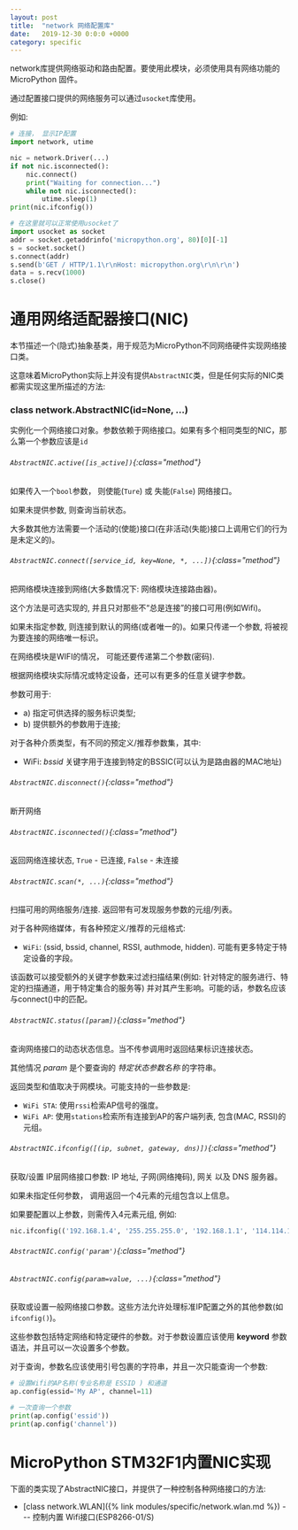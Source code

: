 ```yaml
---
layout: post
title:  "network 网络配置库"
date:   2019-12-30 0:0:0 +0000
category: specific
---
```


network库提供网络驱动和路由配置。要使用此模块，必须使用具有网络功能的MicroPython 固件。

通过配置接口提供的网络服务可以通过`usocket`库使用。

例如:
```py
# 连接， 显示IP配置
import network, utime

nic = network.Driver(...)
if not nic.isconnected():
    nic.connect()
    print("Waiting for connection...")
    while not nic.isconnected():
        utime.sleep(1)
print(nic.ifconfig())

# 在这里就可以正常使用usocket了
import usocket as socket
addr = socket.getaddrinfo('micropython.org', 80)[0][-1]
s = socket.socket()
s.connect(addr)
s.send(b'GET / HTTP/1.1\r\nHost: micropython.org\r\n\r\n')
data = s.recv(1000)
s.close()
```

通用网络适配器接口(NIC)
================================

本节描述一个(隐式)抽象基类，用于规范为MicroPython不同网络硬件实现网络接口类。

这意味着MicroPython实际上并没有提供`AbstractNIC`类，但是任何实际的NIC类都需实现这里所描述的方法:

### class network.AbstractNIC(id=None, ...)

实例化一个网络接口对象。参数依赖于网络接口。如果有多个相同类型的NIC，那么第一个参数应该是`id`


###### `AbstractNIC.active([is_active])`{:class="method"}

如果传入一个`bool`参数， 则使能(`Ture`) 或 失能(`False`) 网络接口。

如果未提供参数, 则查询当前状态。

大多数其他方法需要一个活动的(使能)接口(在非活动(失能)接口上调用它们的行为是未定义的)。


###### `AbstractNIC.connect([service_id, key=None, *, ...])`{:class="method"}

把网络模块连接到网络(大多数情况下: 网络模块连接路由器)。

这个方法是可选实现的, 并且只对那些不“总是连接”的接口可用(例如Wifi)。

如果未指定参数, 则连接到默认的网络(或者唯一的)。如果只传递一个参数, 将被视为要连接的网络唯一标识。

在网络模块是WIFI的情况， 可能还要传递第二个参数(密码).

根据网络模块实际情况或特定设备，还可以有更多的任意关键字参数。

参数可用于: 

* a) 指定可供选择的服务标识类型;
* b) 提供额外的参数用于连接;

对于各种介质类型，有不同的预定义/推荐参数集，其中:

* WiFi: *bssid* 关键字用于连接到特定的BSSIC(可以认为是路由器的MAC地址)

###### `AbstractNIC.disconnect()`{:class="method"}

断开网络


###### `AbstractNIC.isconnected()`{:class="method"}

返回网络连接状态, `True` - 已连接, `False` - 未连接


###### `AbstractNIC.scan(*, ...)`{:class="method"}


扫描可用的网络服务/连接. 返回带有可发现服务参数的元组/列表。

对于各种网络媒体，有各种预定义/推荐的元组格式:

* `WiFi`: (ssid, bssid, channel, RSSI, authmode, hidden). 可能有更多特定于特定设备的字段。

该函数可以接受额外的关键字参数来过滤扫描结果(例如: 针对特定的服务进行、特定的扫描通道，用于特定集合的服务等)
并对其产生影响。可能的话，参数名应该与connect()中的匹配。


###### `AbstractNIC.status([param])`{:class="method"}

查询网络接口的动态状态信息。当不传参调用时返回结果标识连接状态。

其他情况 *param* 是个要查询的 _特定状态参数名称_ 的字符串。

返回类型和值取决于网模块。可能支持的一些参数是:

* `WiFi STA`: 使用`rssi`检索AP信号的强度。
* `WiFi AP`: 使用`stations`检索所有连接到AP的客户端列表, 包含(MAC, RSSI)的元组。

###### `AbstractNIC.ifconfig([(ip, subnet, gateway, dns)])`{:class="method"}

获取/设置 IP层网络接口参数: IP 地址, 子网(网络掩码), 网关 以及 DNS 服务器。

如果未指定任何参数， 调用返回一个4元素的元组包含以上信息。

如果要配置以上参数，则需传入4元素元组, 例如:

```python
nic.ifconfig(('192.168.1.4', '255.255.255.0', '192.168.1.1', '114.114.114.114'))
```

###### `AbstractNIC.config('param')`{:class="method"}
###### `AbstractNIC.config(param=value, ...)`{:class="method"}

获取或设置一般网络接口参数。这些方法允许处理标准IP配置之外的其他参数(如`ifconfig()`)。

这些参数包括特定网络和特定硬件的参数。对于参数设置应该使用 __keyword__ 参数语法，并且可以一次设置多个参数。

对于查询，参数名应该使用引号包裹的字符串，并且一次只能查询一个参数:

```python
# 设置Wifi的AP名称(专业名称是 ESSID ) 和通道
ap.config(essid='My AP', channel=11)

# 一次查询一个参数
print(ap.config('essid'))
print(ap.config('channel'))
```

MicroPython STM32F1内置NIC实现
======================================

下面的类实现了AbstractNIC接口，并提供了一种控制各种网络接口的方法:
* [class network.WLAN]({% link modules/specific/network.wlan.md %}) --- 控制内置 Wifi接口(ESP8266-01/S)
